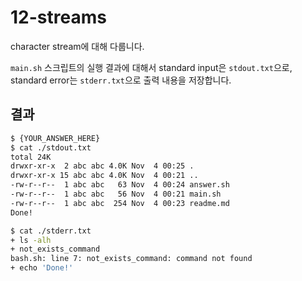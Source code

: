 # 12-streams

character stream에 대해 다룹니다.

`main.sh` 스크립트의 실행 결과에 대해서 standard input은 `stdout.txt`으로, standard error는 `stderr.txt`으로 출력 내용을 저장합니다.

## 결과
```bash
$ {YOUR_ANSWER_HERE}
$ cat ./stdout.txt
total 24K
drwxr-xr-x  2 abc abc 4.0K Nov  4 00:25 .
drwxr-xr-x 15 abc abc 4.0K Nov  4 00:21 ..
-rw-r--r--  1 abc abc   63 Nov  4 00:24 answer.sh
-rw-r--r--  1 abc abc   56 Nov  4 00:21 main.sh
-rw-r--r--  1 abc abc  254 Nov  4 00:23 readme.md
Done!

$ cat ./stderr.txt
+ ls -alh
+ not_exists_command
bash.sh: line 7: not_exists_command: command not found
+ echo 'Done!'

```
